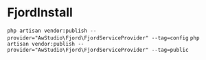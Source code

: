 # FjordInstall

`php artisan vendor:publish --provider="AwStudio\Fjord\FjordServiceProvider" --tag=config`
`php artisan vendor:publish --provider="AwStudio\Fjord\FjordServiceProvider" --tag=public`
